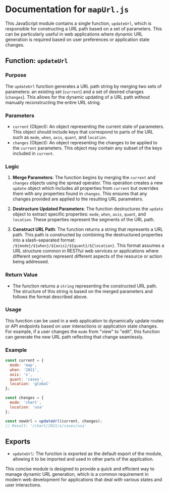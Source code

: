 # Documentation for `mapUrl.js`

This JavaScript module contains a single function, `updateUrl`, which is responsible for constructing a URL path based on a set of parameters. This can be particularly useful in web applications where dynamic URL generation is required based on user preferences or application state changes.

## Function: `updateUrl`

### Purpose
The `updateUrl` function generates a URL path string by merging two sets of parameters: an existing set (`current`) and a set of desired changes (`changes`). This allows for the dynamic updating of a URL path without manually reconstructing the entire URL string.

### Parameters
- `current` (Object): An object representing the current state of parameters. This object should include keys that correspond to parts of the URL such as `mode`, `when`, `axis`, `quant`, and `location`.
- `changes` (Object): An object representing the changes to be applied to the `current` parameters. This object may contain any subset of the keys included in `current`.

### Logic
1. **Merge Parameters**: The function begins by merging the `current` and `changes` objects using the spread operator. This operation creates a new `update` object which includes all properties from `current` but overrides them with any properties found in `changes`. This ensures that any changes provided are applied to the resulting URL parameters.

2. **Destructure Updated Parameters**: The function destructures the `update` object to extract specific properties: `mode`, `when`, `axis`, `quant`, and `location`. These properties represent the segments of the URL path.

3. **Construct URL Path**: The function returns a string that represents a URL path. This path is constructed by combining the destructured properties into a slash-separated format: `/${mode}/${when}/${axis}/${quant}/${location}`. This format assumes a URL structure common in RESTful web services or applications where different segments represent different aspects of the resource or action being addressed.

### Return Value
- The function returns a `string` representing the constructed URL path. The structure of this string is based on the merged parameters and follows the format described above.

### Usage
This function can be used in a web application to dynamically update routes or API endpoints based on user interactions or application state changes. For example, if a user changes the `mode` from "view" to "edit", this function can generate the new URL path reflecting that change seamlessly.

### Example
```javascript
const current = {
  mode: 'map',
  when: '2021',
  axis: 'x',
  quant: 'cases',
  location: 'global'
};

const changes = {
  mode: 'chart',
  location: 'usa'
};

const newUrl = updateUrl(current, changes);
// Result: '/chart/2021/x/cases/usa'
```

## Exports
- `updateUrl`: The function is exported as the default export of the module, allowing it to be imported and used in other parts of the application.

This concise module is designed to provide a quick and efficient way to manage dynamic URL generation, which is a common requirement in modern web development for applications that deal with various states and user interactions.